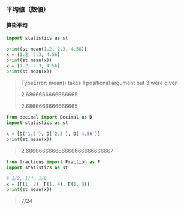 ### 平均値（数値）

#### 算術平均

```py
import statistics as st

print(st.mean(1.2, 2.3, 4.56))
x = (1.2, 2.3, 4.56)
print(st.mean(x))
x = [1.2, 2.3, 4.56]
print(st.mean(x))
```

> TypeError: mean() takes 1 positional argument but 3 were given
>
> 2.6866666666666665
>
> 2.6866666666666665

```py
from decimal import Decimal as D
import statistics as st

x = [D('1.2'), D('2.3'), D('4.56')]
print(st.mean(x))
```

> 2.686666666666666666666666667

```py
from fractions import Fraction as F
import statistics as st

# 1/2, 1/4, 1/8
x = [F(1, 2), F(1, 4), F(1, 8)]
print(st.mean(x))
```

> 7/24
